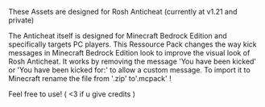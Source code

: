 These Assets are designed for Rosh Anticheat (currently at v1.21 and private)

The Anticheat itself is designed for Minecraft Bedrock Edition and specifically targets PC players.
This Ressource Pack changes the way kick messages in Minecraft Bedrock Edition look to improve the visual look of Rosh Anticheat.
It works by removing the message 'You have been kicked' or 'You have been kicked for:' to allow a custom message.
To import it to Minecraft rename the file from '.zip' to'.mcpack' !

Feel free to use! ( <3 if u give credits )
